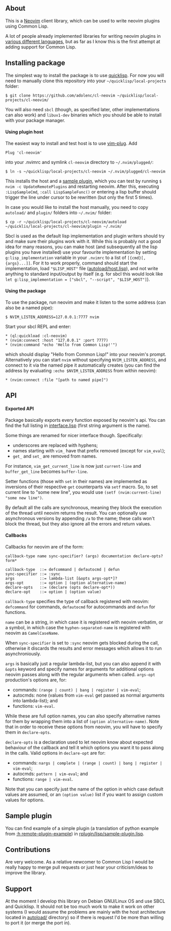 ## About
This is a [Neovim](http://neovim.io/) client library, which can be used to write neovim plugins using Common Lisp.

A lot of people already implemented libraries for writing neovim plugins in [various different languages](https://github.com/neovim/neovim/wiki/Related-projects#api-clients), but as far as I know this is the first attempt at adding support for Common Lisp.

## Installing package
The simplest way to install the package is to use [quicklisp](https://www.quicklisp.org/). For now you will need to manually clone this repository into your `~/quicklisp/local-projects` folder:

    $ git clone https://github.com/adolenc/cl-neovim ~/quicklisp/local-projects/cl-neovim/

You will also need `sbcl` (though, as specified later, other implementations can also work) and `libuv1-dev` binaries which you should be able to install with your package manager.

#### Using plugin host
The easiest way to install and test host is to use [vim-plug](https://github.com/junegunn/vim-plug). Add

    Plug 'cl-neovim'

into your .nvimrc and symlink `cl-neovim` directory to `~/.nvim/plugged/`:

    $ ln -s ~/quicklisp/local-projects/cl-neovim ~/.nvim/plugged/cl-neovim

This installs the host and a [sample plugin](https://github.com/adolenc/cl-neovim/blob/master/rplugin/lisp/sample-plugin.lisp), which you can test by running `$ nvim -c UpdateRemotePlugins` and restarting neovim. After this, executing `:LispSampleCmd`, `:call LispSampleFunc()` or entering a lisp buffer should trigger the line under cursor to be rewritten (but only the first 5 times).

In case you would like to install the host manually, you need to copy `autoload/` and `plugin/` folders into `~/.nvim/` folder:

    $ cp -r ~/quicklisp/local-projects/cl-neovim/autoload ~/quicklis/local-projects/cl-neovim/plugin ~/.nvim/

Sbcl is used as the default lisp implementation and plugin writers should try and make sure their plugins work with it. While this is probably not a good idea for many reasons, you can make host (and subsequently all the lisp plugins you have installed) use your favourite implementation by setting `g:lisp_implementation` variable in your `.nvimrc` to a list of `[{cmd}[, {args}...]]`. For it to work properly, command should start the implementation, load `"$LISP_HOST"` file ([autoload/host.lisp](https://github.com/adolenc/cl-neovim/blob/master/autoload/host.lisp)), and not write anything to standard input/output by itself (e.g. for sbcl this would look like `let g:lisp_implementation = ["sbcl", "--script", "$LISP_HOST"]`).

#### Using the package
To use the package, run neovim and make it listen to the some address (can also be a named pipe):

    $ NVIM_LISTEN_ADDRESS=127.0.0.1:7777 nvim

Start your sbcl REPL and enter:

    * (ql:quickload :cl-neovim)
    * (nvim:connect :host "127.0.0.1" :port 7777)
    * (nvim:command "echo 'Hello from Common Lisp!'")

which should display "Hello from Common Lisp!" into your neovim's prompt. Alternatively you can start `nvim` without specifying `NVIM_LISTEN_ADDRESS`, and connect to it via the named pipe it automatically creates (you can find the address by evaluating `:echo $NVIM_LISTEN_ADDRESS` from within neovim):

    * (nvim:connect :file "[path to named pipe]")

## API
#### Exported API
Package basically exports every function exposed by neovim's api. You can find the full listing in [interface.lisp](https://github.com/adolenc/cl-neovim/blob/master/src/interface.lisp#L51-L167) (first string argument is the name).

Some things are renamed for nicer interface though. Specifically:
- underscores are replaced with hyphens;
- names starting with `vim_` have that prefix removed (except for `vim_eval`);
- `get_` and `set_` are removed from names.

For instance, `vim_get_current_line` is now just `current-line` and `buffer_get_line` becomes `buffer-line`.

Setter functions (those with `set` in their names) are implemented as inversions of their respective `get` counterparts via `setf` macro. So, to set current line to "some new line", you would use `(setf (nvim:current-line) "some new line")`.

By default all the calls are synchronous, meaning they block the execution of the thread until neovim returns the result. You can optionally use asynchronous versions by appending `/a` to the name; these calls won't block the thread, but they also ignore all the errors and return values.

#### Callbacks
Callbacks for neovim are of the form:
````
callback-type name sync-specifier? (args) documentation declare-opts? form*

callback-type  ::= defcommand | defautocmd | defun
sync-specifier ::= :sync
args           ::= lambda-list [&opts args-opt*]?
args-opt       ::= option | (option alternative-name)
declare-opts   ::= (declare (opts declare-opt*))
declare-opt    ::= option | (option value)
````
`callback-type` specifies the type of callback registered with neovim: `defcommand` for commands, `defautocmd` for autocommands and `defun` for functions.

`name` can be a string, in which case it is registered with neovim verbatim, or a symbol, in which case the `hyphen-separated-name` is registered with neovim as `CamelCaseName`.

When `sync-specifier` is set to `:sync` neovim gets blocked during the call, otherwise it discards the results and error messages which allows it to run asynchroniously.

`args` is basically just a regular lambda-list, but you can also append it with `&opts` keyword and specify names for arguments for additional options neovim passes along with the regular arguments when called. `args-opt` production's options are, for:
 - commands: `(range | count) | bang | register | vim-eval`;
 - autocmds: none (values from `vim-eval` get passed as normal arguments into lambda-list); and
 - functions: `vim-eval`.

While these are full option names, you can also specify alternative names for them by wrapping them into a list of `(option alternative-name)`. Note that in order to receive these options from neovim, you will have to specify them in `declare-opts`.

`declare-opts` is a declaration used to let neovim know about expected behaviour of the callback and tell it which options you want it to pass along in the calls. Valid options in `declare-opt` are for:
 - commands: `nargs | complete | (range | count) | bang | register | vim-eval`;
 - autocmds: `pattern | vim-eval`; and
 - functions: `range | vim-eval`.

<!--- copied directly from python host: neovim/plugin/decorators.py#L45-L134 -->

Note that you can specify just the name of the option in which case default values are assumed, or an `(option value)` list if you want to assign custom values for options.

## Sample plugin
You can find example of a simple plugin (a translation of python example from [:h remote-plugin-example](http://neovim.io/doc/user/remote_plugin.html#remote-plugin-example)) in [rplugin/lisp/sample-plugin.lisp](https://github.com/adolenc/cl-neovim/blob/master/rplugin/lisp/sample-plugin.lisp).

## Contributions
Are very welcome. As a relative newcomer to Common Lisp I would be really happy to merge pull requests or just hear your criticism/ideas to improve the library.

## Support
At the moment I develop this library on Debian GNU/Linux OS and use SBCL and Quicklisp. It should not be too much work to make it work on other systems (I would assume the problems are mainly with the host architecture located in [autoload/](https://github.com/adolenc/cl-neovim/blob/master/autoload/) directory) so if there is request I'd be more than willing to port it (or merge the port in).
